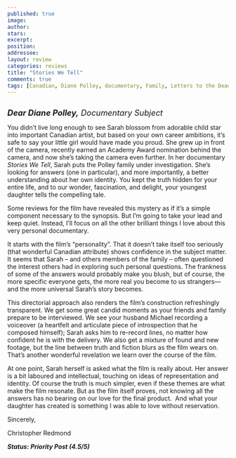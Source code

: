 ```yaml
---
published: true
image:
author: 
stars: 
excerpt: 
position: 
addressee: 
layout: review
categories: reviews
title: "Stories We Tell"
comments: true
tags: [Canadian, Diane Polley, documentary, Family, Letters to the Dead, NFB, ONF, personal, Sarah POlley, Stories We Tell, Uncategorized]
---
```

<div><p><span class="full-image-block ssNonEditable"><span><a href="/letters/2012/11/7/stories-we-tell.html"><img src="http://static.squarespace.com/static/5005f6bcc4aa41161b33e89e/5329cf1fe4b07c068ebf74de/5329cf1fe4b07c068ebf7703/1352306329038/Stories%20We%20Tell2.jpg" alt="" /></a></span></span></p>
<p><em style="font-size:130%;"><strong>Dear Diane Polley,</strong> Documentary Subject</em></p>
<p>You didn&rsquo;t live long enough to see Sarah blossom from adorable child star into important Canadian artist, but based on your own career ambitions, it&rsquo;s safe to say your little girl would have made you proud. She grew up in front of the camera, recently earned an Academy Award nomination behind the camera, and now she&rsquo;s taking the camera even further. In her documentary <em>Stories We Tell</em>, Sarah puts the Polley family under investigation. She&rsquo;s looking for answers (one in particular), and more importantly, a better understanding about her own identity. You kept the truth hidden for your entire life, and to our wonder, fascination, and delight, your youngest daughter tells the compelling tale.</p>
<p>Some reviews for the film have revealed this mystery as if it&rsquo;s a simple component necessary to the synopsis. But I&rsquo;m going to take your lead and keep quiet. Instead, I&rsquo;ll focus on all the other brilliant things I love about this very personal documentary.</p>
<p>It starts with the film&rsquo;s &ldquo;personality&rdquo;. That it doesn&rsquo;t take itself too seriously (that wonderful Canadian attribute) shows confidence in the subject matter. It seems that Sarah &ndash; and others members of the family &ndash; often questioned the interest others had in exploring such personal questions. The frankness of some of the answers would probably make you blush, but of course, the more specific everyone gets, the more real you become to us strangers&mdash;and the more universal Sarah&rsquo;s story becomes.</p>
<p>This directorial approach also renders the film&rsquo;s construction refreshingly transparent. We get some great candid moments as your friends and family prepare to be interviewed. We see your husband Michael recording a voiceover (a heartfelt and articulate piece of introspection that he composed himself); Sarah asks him to re-record lines, no matter how confident he is with the delivery. We also get a mixture of found and new footage, but the line between truth and fiction blurs as the film wears on.&nbsp; That&rsquo;s another wonderful revelation we learn over the course of the film.</p>
<p>At one point, Sarah herself is asked what the film is really about. Her answer is a bit laboured and intellectual, touching on ideas of representation and identity. Of course the truth is much simpler, even if these themes are what make the film resonate. But as the film itself proves, not knowing all the answers has no bearing on our love for the final product. &nbsp;And what your daughter has created is something I was able to love without reservation.</p>
<p>Sincerely,</p>
<p>Christopher Redmond</p>
<p><strong><em>Status: Priority Post (4.5/5) </em></strong></p></div>
